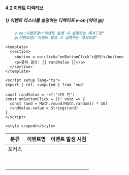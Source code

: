 #### 4.2 이벤트 디렉티브

##### 1) 이벤트 리스너를 설정하는 디렉티프 v-on (약어 @)

```md
	v-on:이벤트명="이벤트 발생 시 실행하는 메서드명"
	@:이벤트명="이벤트 발생 시 실행하는 메서드명"

```


```vue
<template>
  <section>
    <button v-on:click="onButtonClick">클릭!</button>
    <p>클릭 결과: {{ randValue }}</p>
  </section>
</template>

<script setup lang="ts">
import { ref, computed } from 'vue'

const randValue = ref('시작 전')
const onButtonClick = (): void => {
  const rand = Math.round(Math.random() * 10)
  randValue.value = String(rand)
}
</script>

<style scoped></style>

```


| 분류  | 이벤트명 | 이벤트 발생 시점 |
| --- | ---- | --------- |
| 포커스 |      |           |
|     |      |           |
|     |      |           |
|     |      |           |
|     |      |           |
|     |      |           |
|     |      |           |
|     |      |           |
|     |      |           |
